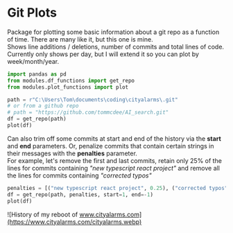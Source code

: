 # Git Plots

Package for plotting some basic information about a git repo as a function of time. There are many like it, but this one is mine.  
Shows line additions / deletions, number of commits and total lines of code.  
Currently only shows per day, but I will extend it so you can plot by week/month/year.

```python
import pandas as pd
from modules.df_functions import get_repo
from modules.plot_functions import plot

path = r"C:\Users\Tom\documents\coding\cityalarms\.git"
# or from a github repo
# path = "https://github.com/tommcdee/AI_search.git"
df = get_repo(path)
plot(df)
```

Can also trim off some commits at start and end of the history via the **start** and **end** parameters. Or, penalize commits that contain certain strings in their messages with the **penalties** parameter.  
For example, let's remove the first and last commits, retain only 25% of the lines for commits containing _"new typescript react project"_ and remove all the lines for commits containing _"corrected typos"_

```python
penalties = [("new typescript react project", 0.25), ("corrected typos", 0)]
df = get_repo(path, penalties, start=1, end=-1)
plot(df)
```
![History of my reboot of www.cityalarms.com](https://www.cityalarms.com/cityalarms.webp)
